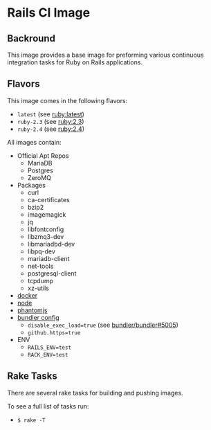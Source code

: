 # Rails CI Image

## Backround

This image provides a base image for preforming various continuous integration tasks for Ruby on Rails applications.

## Flavors

This image comes in the following flavors:

- `latest` (see [ruby:latest](https://hub.docker.com/_/ruby/))
- `ruby-2.3` (see [ruby:2.3](https://hub.docker.com/_/ruby/))
- `ruby-2.4` (see [ruby:2.4](https://hub.docker.com/_/ruby/))

All images contain:

- Official Apt Repos
  - MariaDB
  - Postgres
  - ZeroMQ
- Packages
  - curl
  - ca-certificates
  - bzip2
  - imagemagick
  - jq
  - libfontconfig
  - libzmq3-dev
  - libmariadbd-dev
  - libpq-dev
  - mariadb-client
  - net-tools
  - postgresql-client
  - tcpdump
  - xz-utils
- [docker](https://www.docker.com/)
- [node](https://nodejs.org/)
- [phantomjs](http://phantomjs.org/)
- [bundler config](https://bundler.io/v1.15/man/bundle-config.1.html)
  - `disable_exec_load=true` (see [bundler/bundler#5005](https://github.com/bundler/bundler/issues/5005))
  - `github.https=true`
- ENV
  - `RAILS_ENV=test`
  - `RACK_ENV=test`

## Rake Tasks

There are several rake tasks for building and pushing images.

To see a full list of tasks run:

- `$ rake -T`
